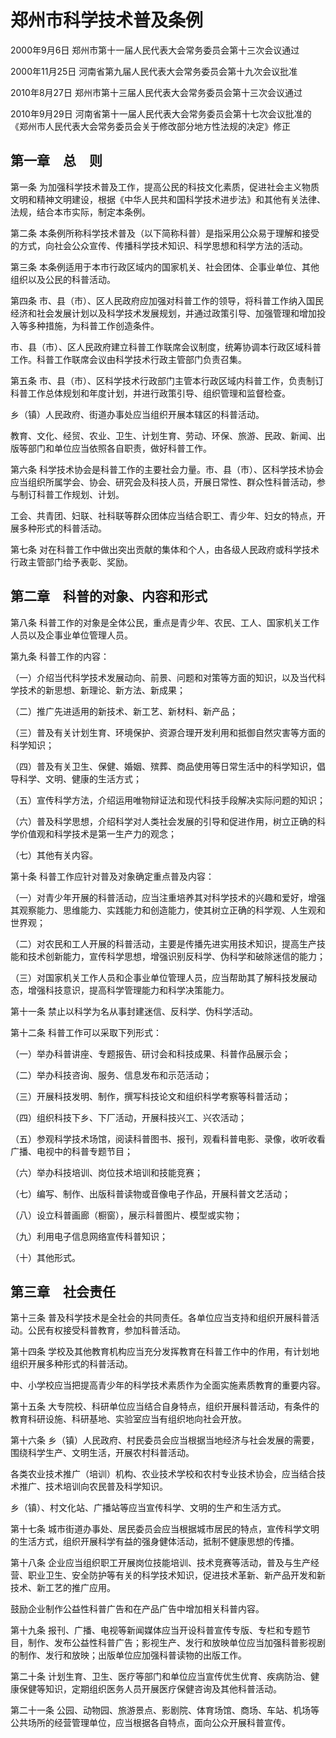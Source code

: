 # 郑州市科学技术普及条例

2000年9月6日 郑州市第十一届人民代表大会常务委员会第十三次会议通过

2000年11月25日 河南省第九届人民代表大会常务委员会第十九次会议批准

2010年8月27日 郑州市第十三届人民代表大会常务委员会第十三次会议通过

2010年9月29日 河南省第十一届人民代表大会常务委员会第十七次会议批准的《郑州市人民代表大会常务委员会关于修改部分地方性法规的决定》修正

<!-- INFO END -->

## 第一章　总　则

第一条 为加强科学技术普及工作，提高公民的科技文化素质，促进社会主义物质文明和精神文明建设，根据《中华人民共和国科学技术进步法》和其他有关法律、法规，结合本市实际，制定本条例。

第二条 本条例所称科学技术普及（以下简称科普）是指采用公众易于理解和接受的方式，向社会公众宣传、传播科学技术知识、科学思想和科学方法的活动。

第三条 本条例适用于本市行政区域内的国家机关、社会团体、企事业单位、其他组织以及公民的科普活动。

第四条 市、县（市）、区人民政府应加强对科普工作的领导，将科普工作纳入国民经济和社会发展计划以及科学技术发展规划，并通过政策引导、加强管理和增加投入等多种措施，为科普工作创造条件。

市、县（市）、区人民政府建立科普工作联席会议制度，统筹协调本行政区域科普工作。科普工作联席会议由科学技术行政主管部门负责召集。

第五条 市、县（市）、区科学技术行政部门主管本行政区域内科普工作，负责制订科普工作总体规划和年度计划，并进行政策引导、组织管理和监督检查。

乡（镇）人民政府、街道办事处应当组织开展本辖区的科普活动。

教育、文化、经贸、农业、卫生、计划生育、劳动、环保、旅游、民政、新闻、出版等部门和单位应当依照各自职责，做好科普工作。

第六条 科学技术协会是科普工作的主要社会力量。市、县（市）、区科学技术协会应当组织所属学会、协会、研究会及科技人员，开展日常性、群众性科普活动，参与制订科普工作规划、计划。

工会、共青团、妇联、社科联等群众团体应当结合职工、青少年、妇女的特点，开展多种形式的科普活动。

第七条 对在科普工作中做出突出贡献的集体和个人，由各级人民政府或科学技术行政主管部门给予表彰、奖励。

## 第二章　科普的对象、内容和形式

第八条 科普工作的对象是全体公民，重点是青少年、农民、工人、国家机关工作人员以及企事业单位管理人员。

第九条 科普工作的内容：

（一）介绍当代科学技术发展动向、前景、问题和对策等方面的知识，以及当代科学技术的新思想、新理论、新方法、新成果；

（二）推广先进适用的新技术、新工艺、新材料、新产品；

（三）普及有关计划生育、环境保护、资源合理开发利用和抵御自然灾害等方面的科学知识；

（四）普及有关卫生、保健、婚姻、殡葬、商品使用等日常生活中的科学知识，倡导科学、文明、健康的生活方式；

（五）宣传科学方法，介绍运用唯物辩证法和现代科技手段解决实际问题的知识；

（六）普及科学思想，介绍科学对人类社会发展的引导和促进作用，树立正确的科学价值观和科学技术是第一生产力的观念；

（七）其他有关内容。

第十条 科普工作应针对普及对象确定重点普及内容：

（一）对青少年开展的科普活动，应当注重培养其对科学技术的兴趣和爱好，增强其观察能力、思维能力、实践能力和创造能力，使其树立正确的科学观、人生观和世界观；

（二）对农民和工人开展的科普活动，主要是传播先进实用技术知识，提高生产技能和技术创新能力，宣传科学思想，增强识别反科学、伪科学和破除迷信的能力；

（三）对国家机关工作人员和企事业单位管理人员，应当帮助其了解科技发展动态，增强科技意识，提高科学管理能力和科学决策能力。

第十一条 禁止以科学为名从事封建迷信、反科学、伪科学活动。

第十二条 科普工作可以采取下列形式：

（一）举办科普讲座、专题报告、研讨会和科技成果、科普作品展示会；

（二）举办科技咨询、服务、信息发布和示范活动；

（三）开展科技发明、制作，撰写科技论文和组织科学考察等科普活动；

（四）组织科技下乡、下厂活动，开展科技兴工、兴农活动；

（五）参观科学技术场馆，阅读科普图书、报刊，观看科普电影、录像，收听收看广播、电视中的科普专题节目；

（六）举办科技培训、岗位技术培训和技能竞赛；

（七）编写、制作、出版科普读物或音像电子作品，开展科普文艺活动；

（八）设立科普画廊（橱窗），展示科普图片、模型或实物；

（九）利用电子信息网络宣传科普知识；

（十）其他形式。

## 第三章　社会责任

第十三条 普及科学技术是全社会的共同责任。各单位应当支持和组织开展科普活动。公民有权接受科普教育，参加科普活动。

第十四条 学校及其他教育机构应当充分发挥教育在科普工作中的作用，有计划地组织开展多种形式的科普活动。

中、小学校应当把提高青少年的科学技术素质作为全面实施素质教育的重要内容。

第十五条 大专院校、科研单位应当结合自身特点，组织开展科普活动，有条件的教育科研设施、科研基地、实验室应当有组织地向社会开放。

第十六条 乡（镇）人民政府、村民委员会应当根据当地经济与社会发展的需要，围绕科学生产、文明生活，开展农村科普活动。

各类农业技术推广（培训）机构、农业技术学校和农村专业技术协会，应当结合技术推广、技术培训向农民普及科学知识。

乡（镇）、村文化站、广播站等应当宣传科学、文明的生产和生活方式。

第十七条 城市街道办事处、居民委员会应当根据城市居民的特点，宣传科学文明的生活方式，组织开展科学有益的强身健体活动，抵制不健康思想的传播。

第十八条 企业应当组织职工开展岗位技能培训、技术竞赛等活动，普及与生产经营、职业卫生、安全防护等有关的科学技术知识，促进技术革新、新产品开发和新技术、新工艺的推广应用。

鼓励企业制作公益性科普广告和在产品广告中增加相关科普内容。

第十九条 报刊、广播、电视等新闻媒体应当开设科普宣传专版、专栏和专题节目，制作、发布公益性科普广告；影视生产、发行和放映单位应当加强科普影视剧的制作、发行和放映；出版单位应加强科普读物的出版工作。

第二十条 计划生育、卫生、医疗等部门和单位应当宣传优生优育、疾病防治、健康保健等知识，定期组织医务人员开展医疗保健咨询及其他科普活动。

第二十一条 公园、动物园、旅游景点、影剧院、体育场馆、商场、车站、机场等公共场所的经营管理单位，应当根据各自特点，面向公众开展科普宣传。

